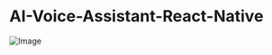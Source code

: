 # AI-Voice-Assistant-React-Native

![Image](https://cdn.dribbble.com/userupload/8344208/file/original-0d622535d63ebb1ca513adccc77b4ed2.png?compress=1&resize=2048x1536)






